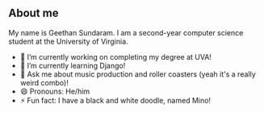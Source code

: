## About me

My name is Geethan Sundaram. I am a second-year computer science student at the University of Virginia.

- 🔭 I’m currently working on completing my degree at UVA!
- 🌱 I’m currently learning Django!
- 💬 Ask me about music production and roller coasters (yeah it's a really weird combo)!
- 😄 Pronouns: He/him
- ⚡ Fun fact: I have a black and white doodle, named Mino!
